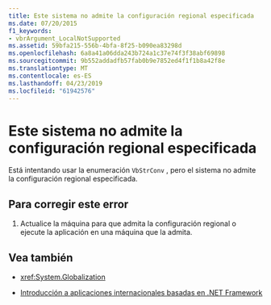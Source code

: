 ```yaml
---
title: Este sistema no admite la configuración regional especificada
ms.date: 07/20/2015
f1_keywords:
- vbrArgument_LocalNotSupported
ms.assetid: 59bfa215-556b-4bfa-8f25-b090ea83298d
ms.openlocfilehash: 6a8a41a06dda243b724a1c37e74f3f38abf69898
ms.sourcegitcommit: 9b552addadfb57fab0b9e7852ed4f1f1b8a42f8e
ms.translationtype: MT
ms.contentlocale: es-ES
ms.lasthandoff: 04/23/2019
ms.locfileid: "61942576"
---
```

# <a name="this-system-does-not-contain-support-for-the-locale-specified"></a>Este sistema no admite la configuración regional especificada
Está intentando usar la enumeración `VbStrConv` , pero el sistema no admite la configuración regional especificada.  
  
## <a name="to-correct-this-error"></a>Para corregir este error  
  
1. Actualice la máquina para que admita la configuración regional o ejecute la aplicación en una máquina que la admita.  
  
## <a name="see-also"></a>Vea también

- <xref:System.Globalization>

- [Introducción a aplicaciones internacionales basadas en .NET Framework](/visualstudio/ide/introduction-to-international-applications-based-on-the-dotnet-framework)
